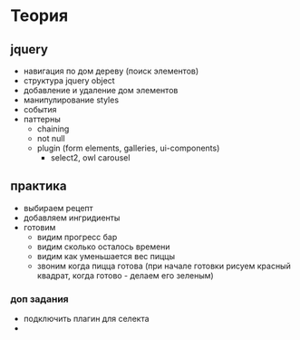 # Теория
## jquery
* навигация по дом дереву (поиск элементов)
* структура jquery object
* добавление и удаление дом элементов
* манипулирование styles
* события 
* паттерны
  * chaining
  * not null
  * plugin (form elements, galleries, ui-components)
    * select2, owl carousel


## практика
* выбираем рецепт
* добавляем ингридиенты
* готовим
  * видим прогресс бар
  * видим сколько осталось времени
  * видим как уменьшается вес пиццы
  * звоним когда пицца готова (при начале готовки рисуем красный квадрат, когда готово - делаем его зеленым)

### доп задания
* подключить плагин для селекта
* 

